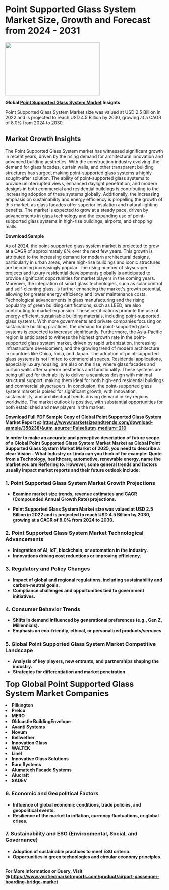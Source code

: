 <H1>Point Supported Glass System Market Size, Growth and Forecast from 2024 - 2031</H1><img class="aligncenter size-medium wp-image-584254" src="https://thirdeyenews.in/wp-content/uploads/2024/09/Global-Market-Research-300x168.jpeg" alt="" width="300" height="168" /><p><strong>Global&nbsp;<a href="https://www.marketsizeandtrends.com/download-sample/358238/&amp;utm_source=Pulse&amp;utm_medium=210">Point Supported Glass System Market</a> Insights</strong></p><p>Point Supported Glass System Market size was valued at USD 2.5 Billion in 2022 and is projected to reach USD 4.5 Billion by 2030, growing at a CAGR of 8.0% from 2024 to 2030.</p><p><h2>Market Growth Insights</h2> <p>The Point Supported Glass System market has witnessed significant growth in recent years, driven by the rising demand for architectural innovation and advanced building aesthetics. With the construction industry evolving, the demand for glass facades, curtain walls, and other transparent building structures has surged, making point-supported glass systems a highly sought-after solution. The ability of point-supported glass systems to provide uninterrupted views, enhanced daylight penetration, and modern designs in both commercial and residential buildings is contributing to the increasing adoption of these systems globally. Additionally, the increasing emphasis on sustainability and energy efficiency is propelling the growth of this market, as glass facades offer superior insulation and natural lighting benefits. The market is expected to grow at a steady pace, driven by advancements in glass technology and the expanding use of point-supported glass systems in high-rise buildings, airports, and shopping malls.</p> <p><strong>Download Sample</strong></p> <p>As of 2024, the point-supported glass system market is projected to grow at a CAGR of approximately 8% over the next few years. This growth is attributed to the increasing demand for modern architectural designs, particularly in urban areas, where high-rise buildings and iconic structures are becoming increasingly popular. The rising number of skyscraper projects and luxury residential developments globally is anticipated to provide significant opportunities for market players in the coming years. Moreover, the integration of smart glass technologies, such as solar control and self-cleaning glass, is further enhancing the market's growth potential, allowing for greater energy efficiency and lower maintenance costs. Technological advancements in glass manufacturing and the rising popularity of green building certifications, such as LEED, are also contributing to market expansion. These certifications promote the use of energy-efficient, sustainable building materials, including point-supported glass systems. With more governments and private companies focusing on sustainable building practices, the demand for point-supported glass systems is expected to increase significantly. Furthermore, the Asia-Pacific region is anticipated to witness the highest growth rate in the point-supported glass system market, driven by rapid urbanization, increasing infrastructure development, and the growing trend of modern architecture in countries like China, India, and Japan. The adoption of point-supported glass systems is not limited to commercial spaces. Residential applications, especially luxury housing, are also on the rise, where glass facades and curtain walls offer superior aesthetics and functionality. These systems are being utilized for their ability to deliver a seamless design with minimal structural support, making them ideal for both high-end residential buildings and commercial skyscrapers. In conclusion, the point-supported glass system market is poised for significant growth, with innovation, sustainability, and architectural trends driving demand in key regions worldwide. The market outlook is positive, with substantial opportunities for both established and new players in the market. <p><strong></p><p><span class=""><strong>Download Full PDF Sample Copy of Global Point Supported Glass System Market Report</strong> @ <a href="https://www.marketsizeandtrends.com/download-sample/358238/&amp;utm_source=Pulse&amp;utm_medium=210" target="_blank">https://www.marketsizeandtrends.com/download-sample/358238/&amp;utm_source=Pulse&amp;utm_medium=210</a></span></p><p>In order to make an accurate and perceptive description of future scope of a Global&nbsp;Point Supported Glass System Market Market as Global&nbsp;Point Supported Glass System Market Market of 2025, you need to describe a clear Vision &ndash; What Industry or Linda can you think of for example: Quote from a Technology, healthcare, automotive, renewable energy, name the market you are Reffering to. However, some general trends and factors usually impact market reports and their future outlook include:</p><h3>1.&nbsp;<strong>Point Supported Glass System Market Growth Projections</strong></h3><ul><li>Examine market size trends, revenue estimates and CAGR (Compounded Annual Growth Rate) projections.</li><li><p>Point Supported Glass System Market size was valued at USD 2.5 Billion in 2022 and is projected to reach USD 4.5 Billion by 2030, growing at a CAGR of 8.0% from 2024 to 2030.</p></li></ul><h3>2.&nbsp;<strong>Point Supported Glass System Market Technological Advancements</strong></h3><ul><li>Integration of AI, IoT, blockchain, or automation in the industry.</li><li>Innovations driving cost reductions or improving efficiency.</li></ul><h3>3.&nbsp;<strong>Regulatory and Policy Changes</strong></h3><ul><li>Impact of global and regional regulations, including sustainability and carbon-neutral goals.</li><li>Compliance challenges and opportunities tied to government initiatives.</li></ul><h3>4.&nbsp;<strong>Consumer Behavior Trends</strong></h3><ul><li>Shifts in demand influenced by generational preferences (e.g., Gen Z, Millennials).</li><li>Emphasis on eco-friendly, ethical, or personalized products/services.</li></ul><h3>5.&nbsp;<strong>Global Point Supported Glass System Market Competitive Landscape</strong></h3><ul><li>Analysis of key players, new entrants, and partnerships shaping the industry.</li><li>Strategies for differentiation and market penetration.</li></ul><p data-pm-slice="1 1 []"><span style="color: inherit; font-family: inherit; font-size: 25px;">Top Global Point Supported Glass System Market Companies</span></p><div class="" data-test-id=""><p><li>Pilkington</li><li> Prelco</li><li> MERO</li><li> Oldcastle BuildingEnvelope</li><li> Avanti Systems</li><li> Novum</li><li> Bellwether</li><li> Innovation Glass</li><li> WALTEK</li><li> Linel</li><li> Innovative Glass Solutions</li><li> Euro Systems</li><li> Alumatech Facade Systems</li><li> Alucraft</li><li> SADEV</li></p></div><h3>6.&nbsp;<strong>Economic and Geopolitical Factors</strong></h3><ul><li>Influence of global economic conditions, trade policies, and geopolitical events.</li><li>Resilience of the market to inflation, currency fluctuations, or global crises.</li></ul><h3>7.&nbsp;<strong>Sustainability and ESG (Environmental, Social, and Governance)</strong></h3><ul><li>Adoption of sustainable practices to meet ESG criteria.</li><li>Opportunities in green technologies and circular economy principles.</li></ul><h2><strong style="font-size: 14px;">For More Information or Query, Visit @&nbsp;</strong><a style="background-color: #ffffff; font-size: 14px;" href="https://www.marketsizeandtrends.com/report/point-supported-glass-system-market/" target="_blank">https://www.verifiedmarketreports.com/product/airport-passenger-boarding-bridge-market</a></h2>

